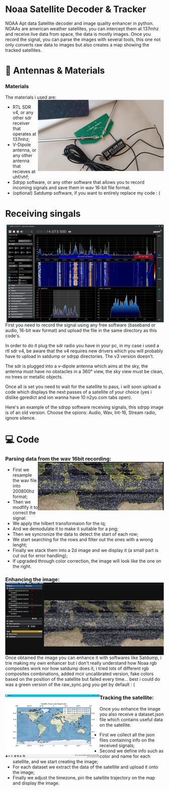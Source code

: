 # Noaa Satellite Decoder & Tracker
NOAA Apt data Satellite decoder and image quality enhancer in python. NOAAs are american weather satellites, you can intercept them at 137mhz and receive live data from space, the data is mostly images. Once you record the signal, you can parse the images with several tools, this one not only converts raw data to images but also creates a map showing the tracked satellites. 

# 📡 Antennas & Materials

### Materials

The materials i used are: <img src="media/sdr-antenna.jpg" align="right" width="400">
- RTL SDR v4, or any other sdr receiver that operates at 137mhz;
- V-Dipole antenna, or any other antenna that recieves at uhf/vhf;
- Sdrpp software, or any other software that allows you to record incoming signals and save them in wav 16-bit file format.
- (optional) Satdump software, if you want to entirely replace my code : (

# Receiving singals
 <img src="media/sdrpp.jpg" align="right" width="500">
First you need to record the signal using any free software (baseband or audio, 16-bit wav format) and upload the file in the same directory as this code's.


In order to do it plug the sdr radio you have in your pc, in my case i used a rtl sdr v4, be aware that the v4 requires new drivers which you will probably have to upload in satdump or sdrpp directories. The v3 version doesn't.

The sdr is plugged into a v-dipole antenna which aims at the sky, the antenna must have no obstacles in a 360° view, the sky view must be clean, no trees or metallic objects. 

Once all is set you need to wait for the satellite to pass, i will soon upload a code which displays the next passes of a satellite of your choice (yes i dislike gpredict and ion wanna have 10 n2yo.com tabs open).

Here's an example of the sdrpp software receiving signals, this sdrpp image is of an old version. Choose the opions: Audio, Wav, Int-16, Stream radio, ignore silence.

# 💻 Code 

### Parsing data from the wav 16bit recording: <img src="media/noaa-img1.jpg" align="right" width="400">
- First we resample the wav file into 200800hz format;
- Then we modfify it to correct the signal:
- We apply the hilbert transformaion for the iq;
- And we demodulate it to make it suitable for a png;
- Then we syncronize the data to detect the start of each row;
- We start searching for the rows and filter out the ones with a wrong lenght;
- Finally we stack them into a 2d image and we display it (a small part is cut out for error handling);
- If upgraded through color correction, the image will look like the one on the right.

### Enhancing the image: <img src="media/noaa-img2.jpg" align="right" width="600">
Once obtained the image you can enhance it with softwares like Satdump, i trie making my own enhancer but i don't really understand how Noaa rgb composites work nor how satdump does it, i tried lots of different rgb composites combinations, added mcir uncalibrated version, fake colors based on the position of the satellite but failed every time... best i could do was a green version of the raw_sync.png you get by default : (

### Tracking the satellite: <img src="media/noaa-map.png" align="left" width="300">
Once you enhance the image you also receive a dataset.json file which contains useful data on the satellite. 

  - First we collect all the json files containing info on the received signals;
  - Second we define info such as color and name for each satellite, and we start creating the image;
  - For each dataset we extract the data of the satellite and upload it onto the image;
  - Finally we adjust the timezone, pin the satellite trajectory on the map and display the image.
